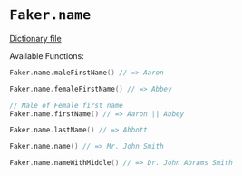 # `Faker.name`

[Dictionary file](../src/main/resources/locales/en/name.yml)

Available Functions:  
```kotlin
Faker.name.maleFirstName() // => Aaron

Faker.name.femaleFirstName() // => Abbey

// Male of Female first name
Faker.name.firstName() // => Aaron || Abbey

Faker.name.lastName() // => Abbott

Faker.name.name() // => Mr. John Smith

Faker.name.nameWithMiddle() // => Dr. John Abrams Smith
```
